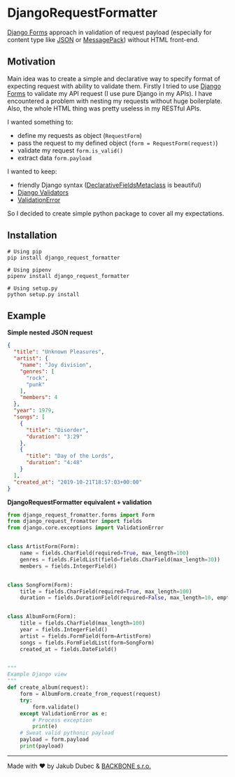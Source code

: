 # DjangoRequestFormatter

[Django Forms](https://docs.djangoproject.com/en/2.2/topics/forms/) approach in validation of request payload 
(especially for content type like [JSON](https://www.json.org/) or [MessagePack](https://msgpack.org/)) 
without HTML front-end.

## Motivation

Main idea was to create a simple and declarative way to specify format of expecting request with ability to validate them.
Firstly I tried to use [Django Forms](https://docs.djangoproject.com/en/2.2/topics/forms/) to validate my API request
(I use pure Django in my APIs). I have encountered a problem with nesting my requests without huge boilerplate. Also, 
the whole HTML thing was pretty useless in my RESTful APIs. 

I wanted something to: 

- define my requests as object (`RequestForm`)
- pass the request to my defined object (`form = RequestForm(request)`)
- validate my request `form.is_valid()`
- extract data `form.payload`

I wanted to keep:

- friendly Django syntax ([DeclarativeFieldsMetaclass](https://github.com/django/django/blob/master/django/forms/forms.py#L22) is beautiful)
- [Django Validators](https://docs.djangoproject.com/en/2.2/ref/validators/)
- [ValidationError](https://docs.djangoproject.com/en/2.2/ref/exceptions/#validationerror)

So I decided to create simple python package to cover all my expectations.

## Installation

```shell script
# Using pip
pip install django_request_formatter

# Using pipenv
pipenv install django_request_formatter

# Using setup.py
python setup.py install
```

## Example

**Simple nested JSON request**

```json
{
  "title": "Unknown Pleasures",
  "artist": {
    "name": "Joy division",
    "genres": [
      "rock",
      "punk"
    ],
    "members": 4
  },
  "year": 1979,
  "songs": [
    {
      "title": "Disorder",
      "duration": "3:29"
    },
    {
      "title": "Day of the Lords",
      "duration": "4:48"
    }
  ],
  "created_at": "2019-10-21T18:57:03+00:00"
}
```

**DjangoRequestFormatter equivalent + validation**

```python
from django_request_fromatter.forms import Form
from django_request_fromatter import fields
from django.core.exceptions import ValidationError


class ArtistForm(Form):
    name = fields.CharField(required=True, max_length=100)
    genres = fields.FieldList(field=fields.CharField(max_length=30))
    members = fields.IntegerField()


class SongForm(Form):
    title = fields.CharField(required=True, max_length=100)
    duration = fields.DurationField(required=False, max_length=10, empty_value=None)


class AlbumForm(Form):
    title = fields.CharField(max_length=100)
    year = fields.IntegerField()
    artist = fields.FormField(form=ArtistForm)
    songs = fields.FormFieldList(form=SongForm)
    created_at = fields.DateField()


"""
Example Django view
"""
def create_album(request):
    form = AlbumForm.create_from_request(request)
    try:
        form.validate()
    except ValidationError as e:
        # Process exception
        print(e)
    # Sweat valid pythonic payload
    payload = form.payload
    print(payload)
```


---
Made with ❤️ by Jakub Dubec & [BACKBONE s.r.o.](https://www.backbone.sk/en/)
